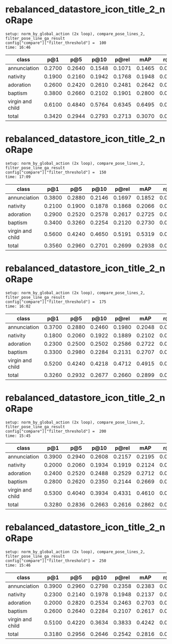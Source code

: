 # rebalanced_datastore_icon_title_2_noRape
```
setup: norm_by_global_action (2x loop), compare_pose_lines_2, filter_pose_line_ga_result
config["compare"]["filter_threshold"] =  100
time: 16:46
```

| class | p@1 | p@5 | p@10 | p@rel | mAP | r@1 | r@5 | r@10 | r@rel | mAR |
| - | - | - | - | - | - | - | - | - | - | - |
| annunciation | 0.2700 | 0.2640 | 0.1548 | 0.1071 | 0.1465 | 0.0027 | 0.0133 | 0.0782 | 0.1071 | 0.5051 |
| nativity | 0.1900 | 0.2160 | 0.1942 | 0.1768 | 0.1948 | 0.0019 | 0.0109 | 0.0981 | 0.1768 | 0.5051 |
| adoration | 0.2600 | 0.2420 | 0.2610 | 0.2481 | 0.2642 | 0.0026 | 0.0122 | 0.1318 | 0.2481 | 0.5051 |
| baptism | 0.3800 | 0.2660 | 0.2102 | 0.1901 | 0.2800 | 0.0038 | 0.0134 | 0.1062 | 0.1901 | 0.5051 |
| virgin and child | 0.6100 | 0.4840 | 0.5764 | 0.6345 | 0.6495 | 0.0062 | 0.0244 | 0.2911 | 0.6345 | 0.5051 |
| total | 0.3420 | 0.2944 | 0.2793 | 0.2713 | 0.3070 | 0.0035 | 0.0149 | 0.1411 | 0.2713 | 0.5051 |


# rebalanced_datastore_icon_title_2_noRape
```
setup: norm_by_global_action (2x loop), compare_pose_lines_2, filter_pose_line_ga_result
config["compare"]["filter_threshold"] =  150
time: 17:09
```

| class | p@1 | p@5 | p@10 | p@rel | mAP | r@1 | r@5 | r@10 | r@rel | mAR |
| - | - | - | - | - | - | - | - | - | - | - |
| annunciation | 0.3800 | 0.2880 | 0.2146 | 0.1697 | 0.1852 | 0.0038 | 0.0145 | 0.1084 | 0.1697 | 0.5051 |
| nativity | 0.2100 | 0.1900 | 0.1878 | 0.1868 | 0.2066 | 0.0021 | 0.0096 | 0.0948 | 0.1868 | 0.5051 |
| adoration | 0.2900 | 0.2520 | 0.2578 | 0.2617 | 0.2725 | 0.0029 | 0.0127 | 0.1302 | 0.2617 | 0.5051 |
| baptism | 0.3400 | 0.3260 | 0.2254 | 0.2120 | 0.2730 | 0.0034 | 0.0165 | 0.1138 | 0.2120 | 0.5051 |
| virgin and child | 0.5600 | 0.4240 | 0.4650 | 0.5191 | 0.5319 | 0.0057 | 0.0214 | 0.2348 | 0.5191 | 0.5051 |
| total | 0.3560 | 0.2960 | 0.2701 | 0.2699 | 0.2938 | 0.0036 | 0.0149 | 0.1364 | 0.2699 | 0.5051 |


# rebalanced_datastore_icon_title_2_noRape
```
setup: norm_by_global_action (2x loop), compare_pose_lines_2, filter_pose_line_ga_result
config["compare"]["filter_threshold"] =  175
time: 16:02
```

| class | p@1 | p@5 | p@10 | p@rel | mAP | r@1 | r@5 | r@10 | r@rel | mAR |
| - | - | - | - | - | - | - | - | - | - | - |
| annunciation | 0.3700 | 0.2880 | 0.2460 | 0.1980 | 0.2048 | 0.0037 | 0.0145 | 0.1242 | 0.1980 | 0.5051 |
| nativity | 0.1800 | 0.2060 | 0.1922 | 0.1889 | 0.2102 | 0.0018 | 0.0104 | 0.0971 | 0.1889 | 0.5051 |
| adoration | 0.2300 | 0.2500 | 0.2502 | 0.2586 | 0.2722 | 0.0023 | 0.0126 | 0.1264 | 0.2586 | 0.5051 |
| baptism | 0.3300 | 0.2980 | 0.2284 | 0.2131 | 0.2707 | 0.0033 | 0.0151 | 0.1154 | 0.2131 | 0.5051 |
| virgin and child | 0.5200 | 0.4240 | 0.4218 | 0.4712 | 0.4915 | 0.0053 | 0.0214 | 0.2130 | 0.4712 | 0.5051 |
| total | 0.3260 | 0.2932 | 0.2677 | 0.2660 | 0.2899 | 0.0033 | 0.0148 | 0.1352 | 0.2660 | 0.5051 |


# rebalanced_datastore_icon_title_2_noRape
```
setup: norm_by_global_action (2x loop), compare_pose_lines_2, filter_pose_line_ga_result
config["compare"]["filter_threshold"] =  200
time: 15:45
```

| class | p@1 | p@5 | p@10 | p@rel | mAP | r@1 | r@5 | r@10 | r@rel | mAR |
| - | - | - | - | - | - | - | - | - | - | - |
| annunciation | 0.3900 | 0.2940 | 0.2608 | 0.2157 | 0.2195 | 0.0039 | 0.0148 | 0.1317 | 0.2157 | 0.5051 |
| nativity | 0.2000 | 0.2060 | 0.1934 | 0.1919 | 0.2124 | 0.0020 | 0.0104 | 0.0977 | 0.1919 | 0.5051 |
| adoration | 0.2400 | 0.2520 | 0.2488 | 0.2529 | 0.2712 | 0.0024 | 0.0127 | 0.1257 | 0.2529 | 0.5051 |
| baptism | 0.2800 | 0.2620 | 0.2350 | 0.2144 | 0.2669 | 0.0028 | 0.0132 | 0.1187 | 0.2144 | 0.5051 |
| virgin and child | 0.5300 | 0.4040 | 0.3934 | 0.4331 | 0.4610 | 0.0054 | 0.0204 | 0.1987 | 0.4331 | 0.5051 |
| total | 0.3280 | 0.2836 | 0.2663 | 0.2616 | 0.2862 | 0.0033 | 0.0143 | 0.1345 | 0.2616 | 0.5051 |


# rebalanced_datastore_icon_title_2_noRape
```
setup: norm_by_global_action (2x loop), compare_pose_lines_2, filter_pose_line_ga_result
config["compare"]["filter_threshold"] =  250
time: 15:46
```

| class | p@1 | p@5 | p@10 | p@rel | mAP | r@1 | r@5 | r@10 | r@rel | mAR |
| - | - | - | - | - | - | - | - | - | - | - |
| annunciation | 0.3900 | 0.2960 | 0.2798 | 0.2358 | 0.2383 | 0.0039 | 0.0149 | 0.1413 | 0.2358 | 0.5051 |
| nativity | 0.2300 | 0.2140 | 0.1978 | 0.1948 | 0.2137 | 0.0023 | 0.0108 | 0.0999 | 0.1948 | 0.5051 |
| adoration | 0.2000 | 0.2820 | 0.2534 | 0.2463 | 0.2703 | 0.0020 | 0.0142 | 0.1280 | 0.2463 | 0.5051 |
| baptism | 0.2600 | 0.2640 | 0.2284 | 0.2107 | 0.2617 | 0.0026 | 0.0133 | 0.1154 | 0.2107 | 0.5051 |
| virgin and child | 0.5100 | 0.4220 | 0.3634 | 0.3833 | 0.4242 | 0.0052 | 0.0213 | 0.1835 | 0.3833 | 0.5051 |
| total | 0.3180 | 0.2956 | 0.2646 | 0.2542 | 0.2816 | 0.0032 | 0.0149 | 0.1336 | 0.2542 | 0.5051 |